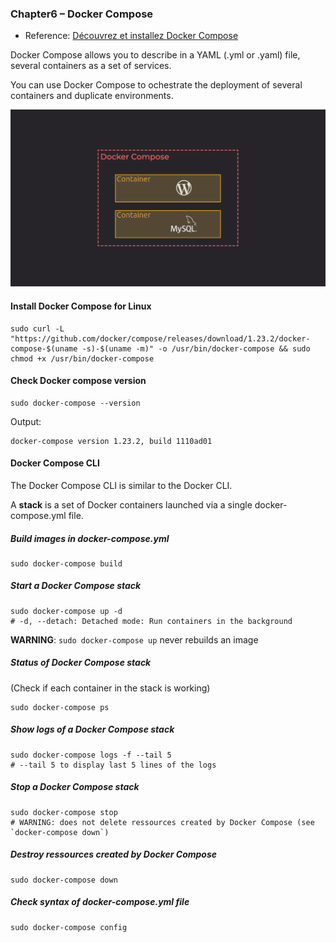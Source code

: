 ### Chapter6 – Docker Compose

- Reference: [Découvrez et installez Docker Compose](https://openclassrooms.com/fr/courses/2035766-optimisez-votre-deploiement-en-creant-des-conteneurs-avec-docker/6211624-decouvrez-et-installez-docker-compose)

Docker Compose allows you to describe in a YAML (.yml or .yaml) file, several containers as a set of services.

You can use Docker Compose to ochestrate the deployment of several containers and duplicate environments.

![](../../images/docker_compose/docker_compose.png)

#### Install Docker Compose for Linux

```
sudo curl -L "https://github.com/docker/compose/releases/download/1.23.2/docker-compose-$(uname -s)-$(uname -m)" -o /usr/bin/docker-compose && sudo chmod +x /usr/bin/docker-compose
```

#### Check Docker compose version

```
sudo docker-compose --version
```

Output:

```
docker-compose version 1.23.2, build 1110ad01
```

#### Docker Compose CLI

The Docker Compose CLI is similar to the Docker CLI.

A **stack** is a set of Docker containers launched via a single docker-compose.yml file.

##### Build images in docker-compose.yml

```
sudo docker-compose build
```

##### Start a Docker Compose stack

```
sudo docker-compose up -d
# -d, --detach: Detached mode: Run containers in the background
```

**WARNING**: `sudo docker-compose up` never rebuilds an image

##### Status of Docker Compose stack

(Check if each container in the stack is working)

```
sudo docker-compose ps
```

##### Show logs of a Docker Compose stack

```
sudo docker-compose logs -f --tail 5
# --tail 5 to display last 5 lines of the logs
```

##### Stop a Docker Compose stack

```
sudo docker-compose stop
# WARNING: does not delete ressources created by Docker Compose (see `docker-compose down`)
```

##### Destroy ressources created by Docker Compose 

```
sudo docker-compose down
```

##### Check syntax of docker-compose.yml file

```
sudo docker-compose config
```